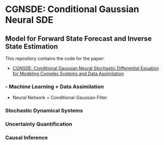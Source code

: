 # CGNSDE: Conditional Gaussian Neural SDE

## Model for Forward State Forecast and Inverse State Estimation

This repository contains the code for the paper:
- [CGNSDE: Conditional Gaussian Neural Stochastic Differential Equation for Modeling Complex Systems and Data Assimilation
](https://arxiv.org/abs/2404.06749)


### - Machine Learning + Data Assimilation
- Neural Network + Conditional-Gaussian Filter
### Stochastic Dynamical Systems
### Uncertainty Quantification
### Causal Inference
